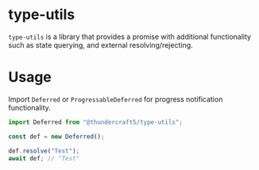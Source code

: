# type-utils
`type-utils` is a library that provides a promise with additional functionality such as state querying, and external resolving/rejecting.

# Usage
Import `Deferred` or `ProgressableDeferred` for progress notification functionality.
```js
import Deferred from "@thundercraft5/type-utils";

const def = new Deferred();

def.resolve("Test");
await def; // "Test"
```